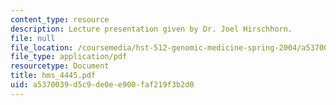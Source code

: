 ```yaml
---
content_type: resource
description: Lecture presentation given by Dr. Joel Hirschhorn.
file: null
file_location: /coursemedia/hst-512-genomic-medicine-spring-2004/a5370039d5c9de0ee900faf219f3b2d0_hms_4445.pdf
file_type: application/pdf
resourcetype: Document
title: hms_4445.pdf
uid: a5370039-d5c9-de0e-e900-faf219f3b2d0
---
```

